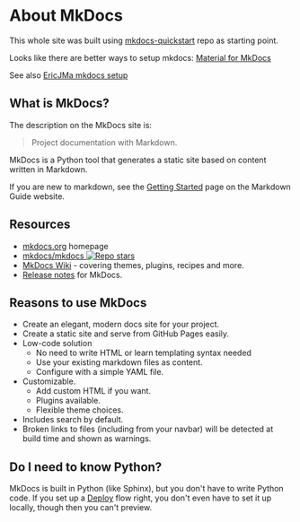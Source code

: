 # About MkDocs

This whole site was built using [mkdocs-quickstart](https://github.com/MichaelCurrin/mkdocs-quickstart) repo as starting point.

Looks like there are better ways to setup mkdocs: [Material for MkDocs](https://github.com/squidfunk/mkdocs-material?tab=readme-ov-file)

See also [EricJMa mkdocs setup](https://github.com/pyjanitor-devs/pyjanitor/blob/dev/mkdocs.yml)


## What is MkDocs?

The description on the MkDocs site is:

> Project documentation with Markdown.

MkDocs is a Python tool that generates a static site based on content written in Markdown.

If you are new to markdown, see the [Getting Started](https://www.markdownguide.org/getting-started/) page on the Markdown Guide website.


## Resources

- [mkdocs.org](https://www.mkdocs.org) homepage
- [mkdocs/mkdocs ![Repo stars](https://img.shields.io/github/stars/mkdocs/mkdocs?style=social)](https://github.com/mkdocs/mkdocs)
- [MkDocs Wiki](https://github.com/mkdocs/mkdocs/wiki) - covering themes, plugins, recipes and more.
- [Release notes](https://www.mkdocs.org/about/release-notes/) for MkDocs.


## Reasons to use MkDocs

- Create an elegant, modern docs site for your project.
- Create a static site and serve from GitHub Pages easily.
- Low-code solution
    - No need to write HTML or learn templating syntax needed
    - Use your existing markdown files as content.
    - Configure with a simple YAML file.
- Customizable.
    - Add custom HTML if you want.
    - Plugins available.
    - Flexible theme choices.
- Includes search by default.
- Broken links to files (including from your navbar) will be detected at build time and shown as warnings.


## Do I need to know Python?

MkDocs is built in Python (like Sphinx), but you don't have to write Python code. If you set up a [Deploy](deploy) flow right, you don't even have to set it up locally, though then you can't preview.
